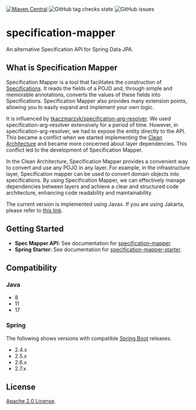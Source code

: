 [![Maven Central](https://img.shields.io/maven-central/v/tw.com.softleader.data/specification-mapper-parent?color=orange)](https://central.sonatype.com/search?q=g%3Atw.com.softleader.data&smo=true&namespace=tw.com.softleader.data)
![GitHub tag checks state](https://img.shields.io/github/checks-status/softleader/specification-mapper/javax)
![GitHub issues](https://img.shields.io/github/issues-raw/softleader/specification-mapper)

# specification-mapper

An alternative Specification API for Spring Data JPA.

## What is Specification Mapper

Specification Mapper is a tool that facilitates the construction of [Specifications](https://docs.spring.io/spring-data/jpa/docs/current/reference/html/#specifications). It reads the fields of a POJO and, through simple and memorable annotations, converts the values of these fields into Specifications. Specification Mapper also provides many extension points, allowing you to easily expand and implement your own logic.

It is influenced by [tkaczmarzyk/specification-arg-resolver](https://github.com/tkaczmarzyk/specification-arg-resolver). We used specification-arg-resolver extensively for a period of time. However, in specification-arg-resolver, we had to expose the entity directly to the API. This became a conflict when we started implementing the [Clean Architecture](https://blog.cleancoder.com/uncle-bob/2012/08/13/the-clean-architecture.html) and became more concerned about layer dependencies. This conflict led to the development of Specification Mapper.

In the Clean Architecture, Specification Mapper provides a convenient way to convert and use any POJO in any layer. For example, in the infrastructure layer, Specification mapper can be used to convert domain objects into specifications. By using Specification Mapper, we can effectively manage dependencies between layers and achieve a clear and structured code architecture, enhancing code readability and maintainability.

The current version is implemented using Javax. If you are using Jakarta, please refer to [this link](https://github.com/softleader/specification-mapper/tree/jakarta).

## Getting Started

- **Spec Mapper API:** See documentation for [specification-mapper](./mapper).
- **Spring Starter:** See documentation for [specification-mapper-starter](./starter).

## Compatibility

### Java

- 8
- 11
- 17

### Spring

The following shows versions with compatible [Spring Boot](https://spring.io/projects/spring-boot) releases.

- 2.4.x
- 2.5.x
- 2.6.x
- 2.7.x

## License

[Apache 2.0 License](./LICENSE).
